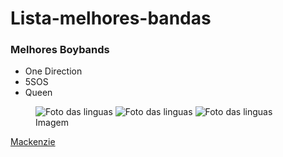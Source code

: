 # Lista-melhores-bandas
<html>
<head>
<meta charset= "utf-8"/>
<title>Bandas</title>
</head>
<body>
<h3>Melhores Boybands</h3>
<ul>
<li>One Direction</li>
<li>5SOS</li>
<li>Queen</li>
</ul>
</ul>
</body>
</html>
<figure>
<img src="foto one direction.jpg"/ alt="Foto das linguas">
<img src="foto 5sos.jpg"/ alt="Foto das linguas">
<img src="foto queen.jpg"/ alt="Foto das linguas">
<figcaption>Imagem</figcaption>
</figure>
<a href="www.mackenzie.br">Mackenzie</a>
</body>
</html>
